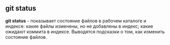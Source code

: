 ## git status

**git status** - показывает состояние файлов в рабочем каталоге и индексе: какие файлы изменены, но не добавлены в индекс; какие ожидают коммита в индексе. Выводятся подсказки о том, как изменить состояние файлов.